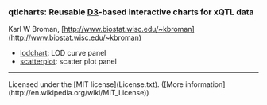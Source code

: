 ### qtlcharts: Reusable [D3](http://d3js.org)-based interactive charts for xQTL data

Karl W Broman,
[http://www.biostat.wisc.edu/~kbroman](http://www.biostat.wisc.edu/~kbroman)

- [lodchart](lodchart): LOD curve panel
- [scatterplot](scatterplot): scatter plot panel

<hr/>
Licensed under the [MIT license](License.txt). ([More information](http://en.wikipedia.org/wiki/MIT_License))
